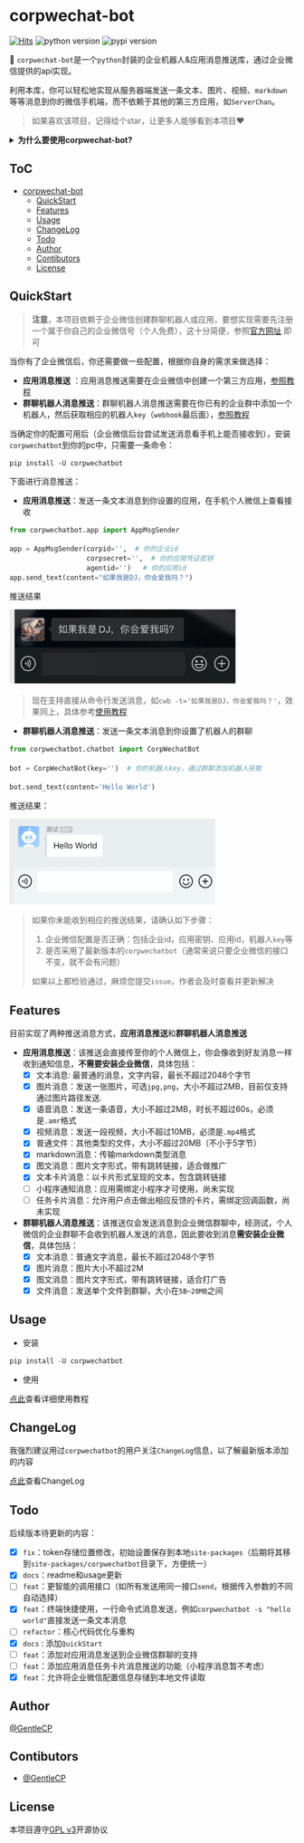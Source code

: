 # corpwechat-bot
[![Hits](https://hits.seeyoufarm.com/api/count/incr/badge.svg?url=https%3A%2F%2Fgithub.com%2FGentleCP%2Fcorpwechat-bot&count_bg=%2379C83D&title_bg=%23555555&icon=&icon_color=%23E7E7E7&title=hits&edge_flat=false)](https://hits.seeyoufarm.com)
![python version](https://img.shields.io/badge/python-3.5+-blue)
![pypi version](https://img.shields.io/pypi/v/corpwechatbot)

:wave: `corpwechat-bot`是一个`python`封装的企业机器人&应用消息推送库，通过企业微信提供的api实现。

利用本库，你可以轻松地实现从服务器端发送一条文本、图片、视频、`markdown`等等消息到你的微信手机端，而不依赖于其他的第三方应用，如`ServerChan`。

> 如果喜欢该项目，记得给个star，让更多人能够看到本项目♥️

<details>
<summary><b>为什么要使用corpwechat-bot?</b></summary>

`corpwechat-bot`的定位是让用户随时随地了解服务器端程序的运行结果，同类型的方法有很多，例如邮件，钉钉（这两个的消息推送我在我的另一个库[cptools](https://github.com/GentleCP/cptools)中实现了，有兴趣的可以去看看），bark等。但对于一般人来说，最方便的接收方式还是微信，但个人微信并不提供给开发者API（以前可以用网页微信，现在被禁了）。

拥有同样功能比较知名的有：`ServerChan`，之前提供公众号模板消息推送，但由于微信官方原因，在`21年4月底即将下线`，因此推出了`Turbo`版，支持企业微信消息推送。我在使用过之后发现几个主要问题:raising_hand:，并与`corpwechat-bot`进行了对比：

| 对比项               | ServerChan                                                   | corpwechat-bot                                               |
| -------------------- | ------------------------------------------------------------ | ------------------------------------------------------------ |
| **消息推送限制**     | :disappointed_relieved: 普通用户消息推送次数限制（每天5次，会员不限） | :relaxed: ​`corpwechat-bot`直接和企业微信对接，消息发送仅受微信官方限制（每分钟20条） |
| **个人信息安全性**   | :weary: 个人企业号、应用id和密钥由`ServerChan`云端存储，所有发送的消息也经过`ServerChan`转发（先到`ServerChan`后台，再由`ServerChan`发送到微信） | :innocent: `corpwechat-bot`本身不存储任何用户的密钥（由用户本地保存），所有消息也是直接发送到企业微信后台，保证数据安全性 |
| **创建、使用便捷性** | :persevere: 主要使用步骤：<br />1.  用户注册企业微信<br />2.  创建`ServerChan`应用<br />3.  提交企业号、应用id、应用密钥到`ServerChan`，获取`sendKey`<br />4. 利用`sendKey`发送`http`请求到指定url完成消息发送 | :wink: 主要使用步骤：​<br />1. 用户注册企业微信<br />2. 创建个人消息推送应用，获取相应密钥<br />3. 一条命令`pip install -U corpwechatbot`安装<br />4. 利用`corpwechatbot`的消息发送接口发送消息 |
| **消息类型支持**     | :pensive: 仅支持`title`+`description`（支持`markdown`）的消息发送格式​ | :yum: 支持文本、`markdown`，图片、语音、视频、文件、卡片等多个企业微信提供的消息类型​ |
| **开源**             | :cry: ​不开源，所有代码均由`ServerChan`自身管控               | :sunglasses: 开源在Github​，任何人可以依据源代码添加定制自己想要的功能，或贡献自己的一份力到开源项目中 |

> **特别说明**：虽然上面的对比偏向于突出`corpwechat-bot`的优势，但并没有刻意贬低`ServerChan`的意思，作为一个公开的服务，`ServerChan`的这些特性都是可以被接受的，同时`ServerChan`也是一款**非常优秀**的消息推送工具（我之前一直在使用），支持各大类型的消息推送接口（企业微信、钉钉、bark等等），但考虑到上面的几个特性，所以我选择了自己定制并开源了`corpwechat-bot`，希望给和我一样想法的用户**多一份选择**，如果你觉得上面的特性切中了你的需求点，**麻烦给作者一个小小的`star`以资鼓励吧**～:pray:。未来`corpwechat-bot`还会添加更多的功能和特性，详情查看[Todo](#todo)，当然你也可以在`issue`中提出你的合理需求，或提交PR来帮助`corpwechat-bot`做的更好!!!

</details>




ToC
-----------------

   * [corpwechat-bot](#corpwechat-bot)
      * [QuickStart](#quickstart)
      * [Features](#features)
      * [Usage](#usage)
      * [ChangeLog](#changelog)
      * [Todo](#todo)
      * [Author](#author)
      * [Contibutors](#contibutors)
      * [License](#license)

## QuickStart

> **注意**，本项目依赖于企业微信创建群聊机器人或应用，要想实现需要先注册一个属于你自己的企业微信号（个人免费），这十分简便，参照[官方网址](https://work.weixin.qq.com/) 即可

当你有了企业微信后，你还需要做一些配置，根据你自身的需求来做选择：

- **应用消息推送** ：应用消息推送需要在企业微信中创建一个第三方应用，[参照教程](https://open.work.weixin.qq.com/wwopen/helpguide/detail?t=selfBuildApp)
- **群聊机器人消息推送**：群聊机器人消息推送需要在你已有的企业群中添加一个机器人，然后获取相应的机器人`key`（`webhook`最后面），[参照教程](https://jingyan.baidu.com/article/d45ad148cc79eb28552b80b5.html)

当确定你的配置可用后（企业微信后台尝试发送消息看手机上能否接收到），安装`corpwechatbot`到你的pc中，只需要一条命令：

```shell
pip install -U corpwechatbot
```

下面进行消息推送：

- **应用消息推送**：发送一条文本消息到你设置的应用，在手机个人微信上查看接收

```python
from corpwechatbot.app import AppMsgSender

app = AppMsgSender(corpid='',  # 你的企业id
                   corpsecret='',  # 你的应用凭证密钥
                   agentid='')   # 你的应用id
app.send_text(content="如果我是DJ，你会爱我吗？")
```
推送结果

![img.png](img/app.png)

> 现在支持直接从命令行发送消息，如`cwb -t='如果我是DJ，你会爱我吗？'`，效果同上，具体参考[使用教程](docs/usage.md#)

- **群聊机器人消息推送**：发送一条文本消息到你设置了机器人的群聊

```python
from corpwechatbot.chatbot import CorpWechatBot

bot = CorpWechatBot(key='')  # 你的机器人key，通过群聊添加机器人获取

bot.send_text(content='Hello World')
```

推送结果：

![](img/bot.png)

> 如果你未能收到相应的推送结果，请确认如下步骤：
>
> 1. 企业微信配置是否正确：包括企业id，应用密钥、应用id，机器人`key`等
> 2. 是否采用了最新版本的`corpwechatbot`（通常来说只要企业微信的接口不变，就不会有问题）
>
> 如果以上都检验通过，麻烦您提交`issue`，作者会及时查看并更新解决



## Features
目前实现了两种推送消息方式，**应用消息推送**和**群聊机器人消息推送**

- **应用消息推送**：该推送会直接传至你的个人微信上，你会像收到好友消息一样收到通知信息，**不需要安装企业微信**，具体包括：
  - [x] 文本消息: 最普通的消息，文字内容，最长不超过2048个字节
  - [x] 图片消息：发送一张图片，可选`jpg,png`，大小不超过2MB，目前仅支持通过图片路径发送.
  - [x] 语音消息：发送一条语音，大小不超过2MB，时长不超过60s，必须是`.amr`格式
  - [x] 视频消息：发送一段视频，大小不超过10MB，必须是`.mp4`格式
  - [x] 普通文件：其他类型的文件，大小不超过20MB（不小于5字节）
  - [x] markdown消息：传输markdown类型消息
  - [x] 图文消息：图片文字形式，带有跳转链接，适合做推广
  - [x] 文本卡片消息：以卡片形式呈现的文本，包含跳转链接
  - [ ] 小程序通知消息：应用需绑定小程序才可使用，尚未实现
  - [ ] 任务卡片消息：允许用户点击做出相应反馈的卡片，需绑定回调函数，尚未实现

- **群聊机器人消息推送**：该推送仅会发送消息到企业微信群聊中，经测试，个人微信的企业群聊不会收到机器人发送的消息，因此要收到消息**需安装企业微信**，具体包括：
  - [x] 文本消息：普通文字消息，最长不超过2048个字节
  - [x] 图片消息：图片大小不超过2M
  - [x] 图文消息：图片文字形式，带有跳转链接，适合打广告
  - [x] 文件消息：发送单个文件到群聊，大小在`5B~20MB`之间

## Usage

- 安装
```python
pip install -U corpwechatbot
```
- 使用     

[点此](docs/usage.md)查看详细使用教程

## ChangeLog
我强烈建议用过`corpwechatbot`的用户关注`ChangeLog`信息，以了解最新版本添加的内容  

[点此](docs/changelog.md)查看ChangeLog

## Todo

后续版本待更新的内容：

- [x] `fix`：token存储位置修改，初始设置保存到本地`site-packages`（后期将其移到`site-packages/corpwechatbot`目录下，方便统一）
- [x] `docs`：readme和usage更新
- [ ] `feat`：更智能的调用接口（如所有发送用同一接口`send`，根据传入参数的不同自动选择）
- [x] `feat`：终端快捷使用，一行命令式消息发送，例如`corpwechatbot -s "hello world"`直接发送一条文本消息
- [ ] `refactor`：核心代码优化与重构
- [x] `docs` : 添加`QuickStart` 
- [ ] `feat`：添加对应用消息发送到企业微信群聊的支持
- [ ] `feat`：添加应用消息任务卡片消息推送的功能（小程序消息暂不考虑）
- [x] `feat`：允许将企业微信配置信息存储到本地文件读取

## Author

[@GentleCP](https://github.com/GentleCP)

## Contibutors
- [@GentleCP](https://github.com/GentleCP)

## License
本项目遵守[GPL v3](LICENSE)开源协议
